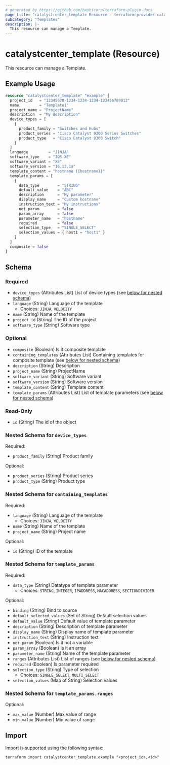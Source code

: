 ```yaml
---
# generated by https://github.com/hashicorp/terraform-plugin-docs
page_title: "catalystcenter_template Resource - terraform-provider-catalystcenter"
subcategory: "Templates"
description: |-
  This resource can manage a Template.
---
```


# catalystcenter_template (Resource)

This resource can manage a Template.

## Example Usage

```terraform
resource "catalystcenter_template" "example" {
  project_id   = "12345678-1234-1234-1234-123456789012"
  name         = "Template1"
  project_name = "ProjectName"
  description  = "My description"
  device_types = [
    {
      product_family = "Switches and Hubs"
      product_series = "Cisco Catalyst 9300 Series Switches"
      product_type   = "Cisco Catalyst 9300 Switch"
    }
  ]
  language         = "JINJA"
  software_type    = "IOS-XE"
  software_variant = "XE"
  software_version = "16.12.1a"
  template_content = "hostname {{hostname}}"
  template_params = [
    {
      data_type        = "STRING"
      default_value    = "ABC"
      description      = "My parameter"
      display_name     = "Custom hostname"
      instruction_text = "My instructions"
      not_param        = false
      param_array      = false
      parameter_name   = "hostname"
      required         = false
      selection_type   = "SINGLE_SELECT"
      selection_values = { host1 = "host1" }
    }
  ]
  composite = false
}
```

<!-- schema generated by tfplugindocs -->
## Schema

### Required

- `device_types` (Attributes List) List of device types (see [below for nested schema](#nestedatt--device_types))
- `language` (String) Language of the template
  - Choices: `JINJA`, `VELOCITY`
- `name` (String) Name of the template
- `project_id` (String) The ID of the project
- `software_type` (String) Software type

### Optional

- `composite` (Boolean) Is it composite template
- `containing_templates` (Attributes List) Containing templates for composite template (see [below for nested schema](#nestedatt--containing_templates))
- `description` (String) Description
- `project_name` (String) ProjectName
- `software_variant` (String) Software variant
- `software_version` (String) Software version
- `template_content` (String) Template content
- `template_params` (Attributes List) List of template parameters (see [below for nested schema](#nestedatt--template_params))

### Read-Only

- `id` (String) The id of the object

<a id="nestedatt--device_types"></a>
### Nested Schema for `device_types`

Required:

- `product_family` (String) Product family

Optional:

- `product_series` (String) Product series
- `product_type` (String) Product type


<a id="nestedatt--containing_templates"></a>
### Nested Schema for `containing_templates`

Required:

- `language` (String) Language of the template
  - Choices: `JINJA`, `VELOCITY`
- `name` (String) Name of the template
- `project_name` (String) Project name

Optional:

- `id` (String) ID of the template


<a id="nestedatt--template_params"></a>
### Nested Schema for `template_params`

Required:

- `data_type` (String) Datatype of template parameter
  - Choices: `STRING`, `INTEGER`, `IPADDRESS`, `MACADDRESS`, `SECTIONDIVIDER`

Optional:

- `binding` (String) Bind to source
- `default_selected_values` (Set of String) Default selection values
- `default_value` (String) Default value of template parameter
- `description` (String) Description of template parameter
- `display_name` (String) Display name of template parameter
- `instruction_text` (String) Instruction text
- `not_param` (Boolean) Is it not a variable
- `param_array` (Boolean) Is it an array
- `parameter_name` (String) Name of the template parameter
- `ranges` (Attributes List) List of ranges (see [below for nested schema](#nestedatt--template_params--ranges))
- `required` (Boolean) Is parameter required
- `selection_type` (String) Type of selection
  - Choices: `SINGLE_SELECT`, `MULTI_SELECT`
- `selection_values` (Map of String) Selection values

<a id="nestedatt--template_params--ranges"></a>
### Nested Schema for `template_params.ranges`

Optional:

- `max_value` (Number) Max value of range
- `min_value` (Number) Min value of range

## Import

Import is supported using the following syntax:

```shell
terraform import catalystcenter_template.example "<project_id>,<id>"
```
